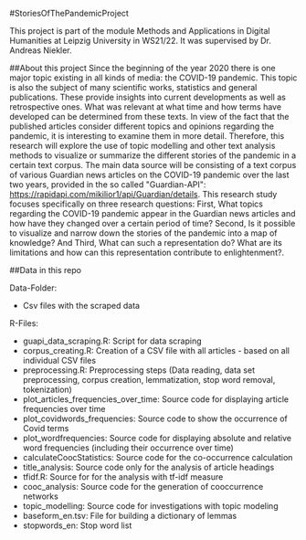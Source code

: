 #StoriesOfThePandemicProject

This project is part of the module Methods and Applications in Digital Humanities at Leipzig University in WS21/22. It was supervised by Dr. Andreas Niekler. 

##About this project
Since the beginning of the year 2020 there is one major topic existing in all kinds of media: the COVID-19 pandemic. This topic is also the subject of many scientific works, statistics and general publications. These provide insights into current developments as well as retrospective ones. What was relevant at what time and how terms have developed can be determined from these texts. In view of the fact that the published articles consider different topics and opinions regarding the pandemic, it is interesting to examine them in more detail. Therefore, this research will explore the use of topic modelling and other text analysis methods to visualize or summarize the different stories of the pandemic in a certain text corpus. The main data source
will be consisting of a text corpus of various Guardian news articles on the COVID-19 pandemic over the last two years, provided in the so called "Guardian-API": https://rapidapi.com/mikilior1/api/Guardian/details. 
This research study focuses specifically on three research questions: First, What topics regarding the COVID-19 pandemic appear in the Guardian news articles and how have they changed over a certain period of time? Second, Is it possible to visualize and narrow down the stories of the pandemic into a map of knowledge? And Third, What can such a representation do? What are its limitations and how can this representation contribute to enlightenment?. 


##Data in this repo

Data-Folder: <br>
* Csv files with the scraped data

R-Files:<br>
* guapi_data_scraping.R: Script for data scraping <br>
* corpus_creating.R: Creation of a CSV file with all articles - based on all individual CSV files <br>
* preprocessing.R: Preprocessing steps (Data reading, data set preprocessing, corpus creation, lemmatization, stop word removal, tokenization) <br>
* plot_articles_frequencies_over_time: Source code for displaying article frequencies over time <br>
* plot_covidwords_frequencies: Source code to show the occurrence of Covid terms <br>
* plot_wordfrequencies: Source code for displaying absolute and relative word frequencies (including their occurrence over time) <br>
* calculateCoocStatistics: Source code for the co-occurrence calculation <br>
* title_analysis: Source code only for the analysis of article headings <br>
* tfidf.R: Source for for the analysis with tf-idf measure <br>
* cooc_analysis: Source code for the generation of cooccurrence networks <br>
* topic_modelling: Source code for investigations with topic modeling <br>
* baseform_en.tsv: File for building a dictionary of lemmas <br>
* stopwords_en: Stop word list <br>
